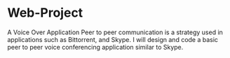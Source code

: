 # Web-Project
A Voice Over Application
Peer to peer communication is a strategy used in applications such as Bittorrent, and Skype. I will design and code a basic peer to peer
voice conferencing application similar to Skype.
